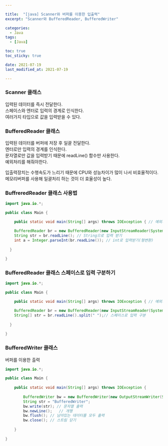 ```yaml
---

title:  "[java] Scanner와 버퍼를 이용한 입출력"
excerpt: "Scanner와 BufferedReader, BufferedWriter"

categories:
  - Java
tags:
  - [Java]

toc: true
toc_sticky: true

date: 2021-07-19
last_modified_at: 2021-07-19

---
```




### Scanner 클래스

입력된 데이터를 즉시 전달한다.<br>스페이스와 엔터로 입력의 경계로 인식한다.<br>여러가지 타입으로 값을 입력받을 수 있다.

### BufferedReader 클래스

입력된 데이터를 버퍼에 저장 후 일괄 전달한다.<br>엔터로만 입력의 경계를 인식한다.<br>문자열로만 값을 입력받기 때문에 readLine() 함수만 사용한다.<br>예외처리를 해줘야한다.

입출력장치는 수행속도가 느리기 때문에 CPU와 성능차이가 많이 나서 비효율적이다.<br>메모리버퍼를 사용해 일괄처리 하는 것이 더 효율성이 높다.



### BuffreredReader 클래스 사용법

```java
import java.io.*;

public class Main {

	public static void main(String[] args) throws IOException { // 예외처리

    BufferedReader br = new BufferedReader(new InputStreamReader(System.in));
    String str = br.readLine(); // String으로 입력 받기
    int a = Integer.parseInt(br.readLine()); // int로 입력받기(형변환)
    
  }
  
}
```

### BufferedReader 클래스 스페이스로 입력 구분하기

```java
import java.io.*;

public class Main {

	public static void main(String[] args) throws IOException { // 예외처리

    BufferedReader br = new BufferedReader(new InputStreamReader(System.in));
    String[] str = br.readLine().split(" ");// 스페이스로 입력 구분
    
  }
  
}
```



### BufferedWriter 클래스

버퍼를 이용한 출력

```java
import java.io.*;

public class Main {
  
	public static void main(String[] args) throws IOException {
    
		BufferedWriter bw = new BufferedWriter(new OutputStreamWriter(System.out));
		String str = "BufferedWriter";
		bw.write(str); // 문자열 출력
		bw.newLine();   // 개행
		bw.flush(); // 남아있는 데이터를 모두 출력
		bw.close(); // 스트림 닫기
    
	}
  
}
```




